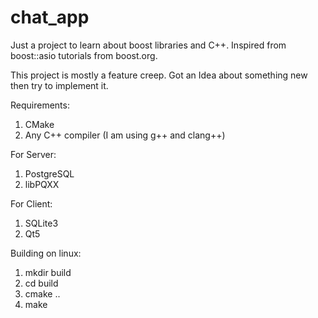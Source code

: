 # chat_app

Just a project to learn about boost libraries and C++.
Inspired from boost::asio tutorials from boost.org.

This project is mostly a feature creep. Got an Idea about something new then try to implement it.


Requirements:
1. CMake
2. Any C++ compiler (I am using g++ and clang++)

  For Server:
  1. PostgreSQL
  2. libPQXX

  For Client:
  1. SQLite3
  2. Qt5

Building on linux:
1. mkdir build
2. cd build
3. cmake ..
4. make
